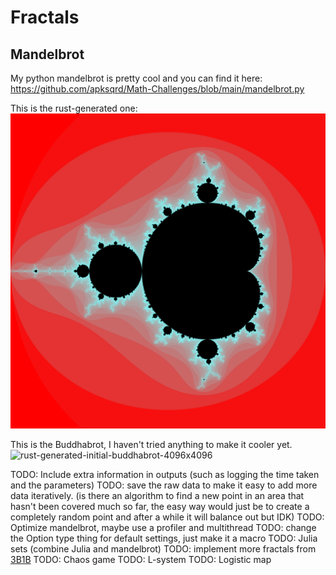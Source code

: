 # Fractals

## Mandelbrot

My python mandelbrot is pretty cool and you can find it here: <https://github.com/apksqrd/Math-Challenges/blob/main/mandelbrot.py>

This is the rust-generated one:
![rust-generated-dist-sqrd-method-500-iter-4096x4096](Buddhabrot/outputs/mandelbrot/colors/test.png)

This is the Buddhabrot, I haven't tried anything to make it cooler yet.
![rust-generated-initial-buddhabrot-4096x4096](Buddhabrot/outputs/buddhabrot/test/initial.png)

TODO: Include extra information in outputs (such as logging the time taken and the parameters)
TODO: save the raw data to make it easy to add more data iteratively. (is there an algorithm to find a new point in an area that hasn't been covered much so far, the easy way would just be to create a completely random point and after a while it will balance out but IDK)
TODO: Optimize mandelbrot, maybe use a profiler and multithread
TODO: change the Option type thing for default settings, just make it a macro
TODO: Julia sets (combine Julia and mandelbrot)
TODO: implement more fractals from [3B1B](https://www.youtube.com/watch?v=LqbZpur38nw&t=31s)
TODO: Chaos game
TODO: L-system
TODO: Logistic map
